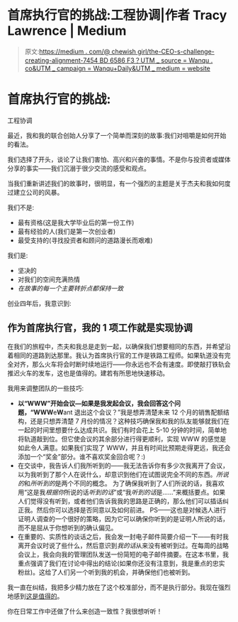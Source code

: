 # 首席执行官的挑战:工程协调|作者 Tracy Lawrence | Medium

> 原文:[https://medium . com/@ chewish girl/the-CEO-s-challenge-creating-alignment-7454 BD 6586 F3？UTM _ source = Wanqu . co&UTM _ campaign = Wanqu+Daily&UTM _ medium = website](https://medium.com/@chewishgirl/the-ceo-s-challenge-creating-alignment-7454bd6586f3?utm_source=wanqu.co&utm_campaign=Wanqu+Daily&utm_medium=website)

# 首席执行官的挑战:
工程协调



最近，我和我的联合创始人分享了一个简单而深刻的故事:我们对咀嚼是如何开始的看法。

我们选择了开头，谈论了让我们害怕、高兴和兴奋的事情。不是你与投资者或媒体分享的事实——我们沉溺于很少交流的感受和观点。

当我们重新讲述我们的故事时，很明显，有一个强烈的主题是关于杰夫和我如何度过建立公司的风暴。

我们不是:

*   最有资格(这是我大学毕业后的第一份工作)
*   最有经验的人(我们是第一次创业者)
*   最受支持的(寻找投资者和顾问的道路漫长而艰难)

我们是:

*   坚决的
*   对我们的空间充满热情
*   *在故事的每一个主要转折点都保持一致*

创业四年后，我意识到:

## 作为首席执行官，我的 1 项工作就是实现协调

在我们的旅程中，杰夫和我总是走到一起，以确保我们想要相同的东西，并希望沿着相同的道路到达那里。我认为首席执行官的工作是铁路工程师。如果轨道没有完全对齐，那么火车将会时断时续地运行——你永远也不会有速度。即使敲打铁轨会推迟火车的发车，这也是值得的。建若有所思地快速移动。

我用来调整团队的一些技巧:

*   **以“WWW”**开始会议—如果是我发起会议，我会回答这个问题，“**W**W**W**e**W**ant 退出这个会议？”我是想弄清楚未来 12 个月的销售配额结构，还是只想弄清楚 7 月份的情况？这种技巧确保我和我的队友能够就我们在一起的时间里想要什么达成共识。我们有时会花上 5-10 分钟的时间，简单地将轨道敲到位。但它使会议的其余部分进行得更顺利，实现 WWW 的感觉是如此令人满意。如果我们实现了 WWW，并且有时间比预期走得更远，我还会添加一个“奖金”部分。谁不喜欢奖金回合呢？:)
*   在交谈中，我告诉人们我所听到的——我无法告诉你有多少次我离开了会议，以为我听到了那个人在说什么，却意识到他们在试图说完全不同的东西。*所说的*和*所听到的*是两个不同的概念。
    为了确保我听到了人们所说的话，我喜欢用“这是我*根据你*所说的话*听到的话*”或“我*听到的话*是……”来概括要点。如果人们觉得没有听到，或者他们告诉我我的思路是正确的，那么他们可以插话纠正我。然后你可以选择是否同意以及如何前进。
    PS——这也是对候选人进行证明人调查的一个很好的策略，因为它可以确保你听到的是证明人所说的话，而不是屈从于你想听到的确认偏见。
*   在重要的、实质性的谈话之后，我会发一封电子邮件简要介绍一下——有时我离开会议时说了些什么，然后意识到*我的话*从来没有被听到过。在每周的战略会议上，我会向我的管理团队发送一份简短的电子邮件摘要。在这本书里，我重点强调了我们在讨论中得出的结论(如果你还没有注意到，我是重点的忠实粉丝)。这给了人们另一个听到我的机会，并确保他们也被听到。

我一直在纠结，我把多少精力放在了这个校准部分，而不是执行部分。我现在强烈地感到[这是值得的](https://www.youtube.com/watch?v=Ta9K22D0o5Q)。

你在日常工作中还做了什么来创造一致性？我很想听听！

